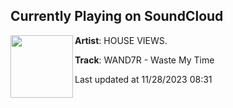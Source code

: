 ## Currently Playing on SoundCloud

[<img align="left" width="100" src="https://i1.sndcdn.com/artworks-djmvUV6Vyn8dXnyu-NzlgfQ-t500x500.jpg">](https://soundcloud.com/houseviewsmusic/wastemytime)

**Artist**: HOUSE VIEWS. 

**Track**: WAND7R - Waste My Time

Last updated at 11/28/2023 08:31
